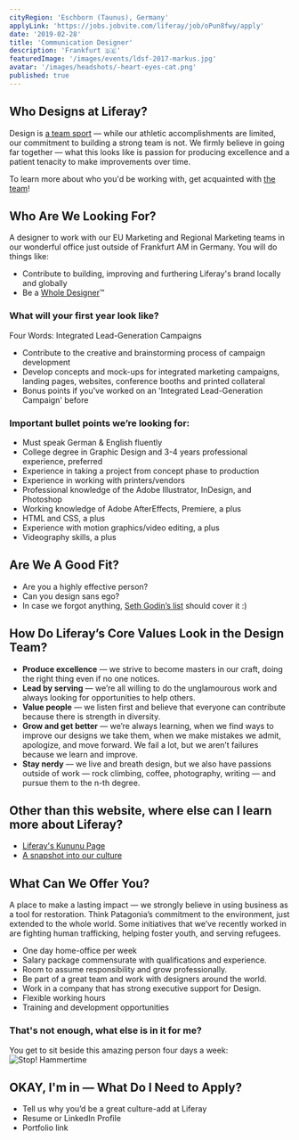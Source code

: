 ```yaml
---
cityRegion: 'Eschborn (Taunus), Germany'
applyLink: 'https://jobs.jobvite.com/liferay/job/oPun8fwy/apply'
date: '2019-02-28'
title: 'Communication Designer'
description: 'Frankfurt 🇩🇪'
featuredImage: '/images/events/ldsf-2017-markus.jpg'
avatar: '/images/headshots/-heart-eyes-cat.png'
published: true
---
```


## Who Designs at Liferay?

Design is [a team sport](https://www.oreilly.com/ideas/12-qualities-of-effective-design-organizations) — while our athletic accomplishments are limited, our commitment to building a strong team is not. We firmly believe in going far together — what this looks like is passion for producing excellence and a patient tenacity to make improvements over time.

To learn more about who you'd be working with, get acquainted with [the team](/team)!

## Who Are We Looking For?

A designer to work with our EU Marketing and Regional Marketing teams in our wonderful office just outside of Frankfurt AM in Germany. You will do things like:

-   Contribute to building, improving and furthering Liferay's brand locally and globally
-   Be a [Whole Designer](https://medium.com/@jamesh_str/becoming-a-whole-designer-99d46b9a81)™️

### What will your first year look like?

Four Words: Integrated Lead-Generation Campaigns

-   Contribute to the creative and brainstorming process of campaign development
-   Develop concepts and mock-ups for integrated marketing campaigns, landing pages, websites, conference booths and printed collateral
-   Bonus points if you've worked on an 'Integrated Lead-Generation Campaign' before

<!-- TODO: write graphic design first year recap
### What will your first year look like?

-   3-4 shipped projects, with as many high-fidelity projects ready for development
-   Contributed robust patterns to our Figma component library
-   Increased the level of quality that our whole team is able to produce -->

### Important bullet points we’re looking for:

-   Must speak German & English fluently
-   College degree in Graphic Design and 3-4 years professional experience, preferred
-   Experience in taking a project from concept phase to production
-   Experience in working with printers/vendors
-   Professional knowledge of the Adobe Illustrator, InDesign, and Photoshop
-   Working knowledge of Adobe AfterEffects, Premiere, a plus
-   HTML and CSS, a plus
-   Experience with motion graphics/video editing, a plus
-   Videography skills, a plus

## Are We A Good Fit?

-   Are you a highly effective person?
-   Can you design sans ego?
-   In case we forgot anything, [Seth Godin’s list](https://seths.blog/2018/04/missing-from-your-job-description/) should cover it :)

## How Do Liferay’s Core Values Look in the Design Team?

-   **Produce excellence** — we strive to become masters in our craft, doing the right thing even if no one notices.
-   **Lead by serving** — we’re all willing to do the unglamourous work and always looking for opportunities to help others.
-   **Value people** — we listen first and believe that everyone can contribute because there is strength in diversity.
-   **Grow and get better** — we’re always learning, when we find ways to improve our designs we take them, when we make mistakes we admit, apologize, and move forward. We fail a lot, but we aren’t failures because we learn and improve.
-   **Stay nerdy** — we live and breath design, but we also have passions outside of work — rock climbing, coffee, photography, writing — and pursue them to the n-th degree.

## Other than this website, where else can I learn more about Liferay?

-   [Liferay's Kununu Page](https://www.kununu.com/de/liferay2)
-   [A snapshot into our culture](https://youtu.be/koU5UKUmxJw)

## What Can We Offer You?

A place to make a lasting impact — we strongly believe in using business as a tool for restoration. Think Patagonia’s commitment to the environment, just extended to the whole world. Some initiatives that we’ve recently worked in are fighting human trafficking, helping foster youth, and serving refugees.

-   One day home-office per week
-   Salary package commensurate with qualifications and experience.
-   Room to assume responsibility and grow professionally.
-   Be part of a great team and work with designers around the world.
-   Work in a company that has strong executive support for Design.
-   Flexible working hours
-   Training and development opportunities

### That's not enough, what else is in it for me?

You get to sit beside this amazing person four days a week:
![Stop! Hammertime](/images/footer_tweet.jpg)

## OKAY, I'm in — What Do I Need to Apply?

-   Tell us why you’d be a great culture-add at Liferay
-   Resume or LinkedIn Profile
-   Portfolio link
